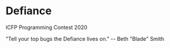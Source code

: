# Defiance
ICFP Programming Contest 2020

"Tell your top bugs the Defiance lives on." -- Beth "Blade" Smith
